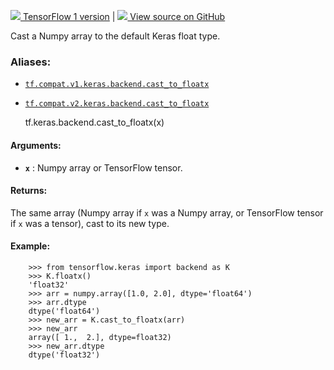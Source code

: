 [ ![](https://tensorflow.google.cn/images/tf_logo_32px.png) TensorFlow 1
version](/versions/r1.15/api_docs/python/tf/keras/backend/cast_to_floatx) |  [
![](https://tensorflow.google.cn/images/GitHub-Mark-32px.png) View source on
GitHub
](https://github.com/tensorflow/tensorflow/blob/r2.0/tensorflow/python/keras/backend.py#L150-L180)  
  
  
Cast a Numpy array to the default Keras float type.

### Aliases:

  * [`tf.compat.v1.keras.backend.cast_to_floatx`](/api_docs/python/tf/keras/backend/cast_to_floatx)
  * [`tf.compat.v2.keras.backend.cast_to_floatx`](/api_docs/python/tf/keras/backend/cast_to_floatx)

    
    
    tf.keras.backend.cast_to_floatx(x)
    

#### Arguments:

  * **`x`** : Numpy array or TensorFlow tensor.

#### Returns:

The same array (Numpy array if `x` was a Numpy array, or TensorFlow tensor if
`x` was a tensor), cast to its new type.

#### Example:

    
    
        >>> from tensorflow.keras import backend as K
        >>> K.floatx()
        'float32'
        >>> arr = numpy.array([1.0, 2.0], dtype='float64')
        >>> arr.dtype
        dtype('float64')
        >>> new_arr = K.cast_to_floatx(arr)
        >>> new_arr
        array([ 1.,  2.], dtype=float32)
        >>> new_arr.dtype
        dtype('float32')
    

